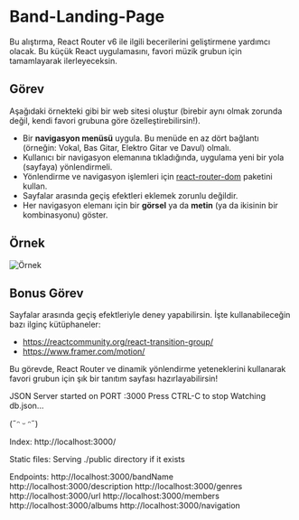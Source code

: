 # Band-Landing-Page

Bu alıştırma, React Router v6 ile ilgili becerilerini geliştirmene yardımcı olacak. Bu küçük React uygulamasını, favori müzik grubun için tamamlayarak ilerleyeceksin.

## Görev

Aşağıdaki örnekteki gibi bir web sitesi oluştur (birebir aynı olmak zorunda değil, kendi favori grubuna göre özelleştirebilirsin!).

- Bir **navigasyon menüsü** uygula. Bu menüde en az dört bağlantı (örneğin: Vokal, Bas Gitar, Elektro Gitar ve Davul) olmalı.
- Kullanıcı bir navigasyon elemanına tıkladığında, uygulama yeni bir yola (sayfaya) yönlendirmeli.
- Yönlendirme ve navigasyon işlemleri için [react-router-dom](https://www.npmjs.com/package/react-router-dom) paketini kullan.
- Sayfalar arasında geçiş efektleri eklemek zorunlu değildir.
- Her navigasyon elemanı için bir **görsel** ya da **metin** (ya da ikisinin bir kombinasyonu) göster.

## Örnek

![Örnek](reference.gif)

## Bonus Görev

Sayfalar arasında geçiş efektleriyle deney yapabilirsin. İşte kullanabileceğin bazı ilginç kütüphaneler:

- https://reactcommunity.org/react-transition-group/
- https://www.framer.com/motion/ 

Bu görevde, React Router ve dinamik yönlendirme yeteneklerini kullanarak favori grubun için şık bir tanıtım sayfası hazırlayabilirsin!



JSON Server started on PORT :3000
Press CTRL-C to stop
Watching db.json...

(˶ᵔ ᵕ ᵔ˶)

Index:
http://localhost:3000/

Static files:
Serving ./public directory if it exists

Endpoints:
http://localhost:3000/bandName
http://localhost:3000/description
http://localhost:3000/genres
http://localhost:3000/url
http://localhost:3000/members
http://localhost:3000/albums
http://localhost:3000/navigation
